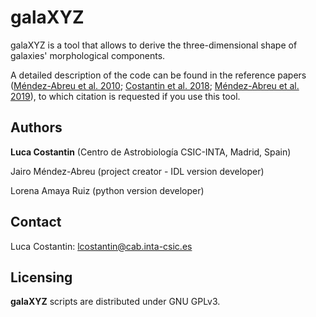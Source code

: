 # galaXYZ

galaXYZ is a tool that allows to derive the three-dimensional shape of galaxies' morphological components.

A detailed description of the code can be found in the reference papers ([Méndez-Abreu et al. 2010](https://ui.adsabs.harvard.edu/abs/2010A%26A...521A..71M/abstract); [Costantin et al. 2018](https://ui.adsabs.harvard.edu/abs/2018A%26A...609A.132C/abstract); [Méndez-Abreu et al. 2019](https://ui.adsabs.harvard.edu/abs/2018MNRAS.479.4172M/abstract)), to which citation is requested if you use this tool.


## Authors

**Luca Costantin** (Centro de Astrobiología CSIC-INTA, Madrid, Spain)

Jairo Méndez-Abreu (project creator - IDL version developer)

Lorena Amaya Ruiz (python version developer)

## Contact

Luca Costantin: lcostantin@cab.inta-csic.es

## Licensing

**galaXYZ** scripts are distributed under GNU GPLv3.
